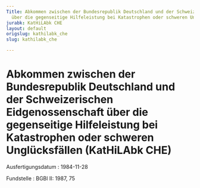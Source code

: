 ```yaml
---
Title: Abkommen zwischen der Bundesrepublik Deutschland und der Schweizerischen Eidgenossenschaft
  über die gegenseitige Hilfeleistung bei Katastrophen oder schweren Unglücksfällen
jurabk: KatHiLAbk CHE
layout: default
origslug: kathilabk_che
slug: kathilabk_che

---
```


# Abkommen zwischen der Bundesrepublik Deutschland und der Schweizerischen Eidgenossenschaft über die gegenseitige Hilfeleistung bei Katastrophen oder schweren Unglücksfällen (KatHiLAbk CHE)

Ausfertigungsdatum
:   1984-11-28

Fundstelle
:   BGBl II: 1987, 75

